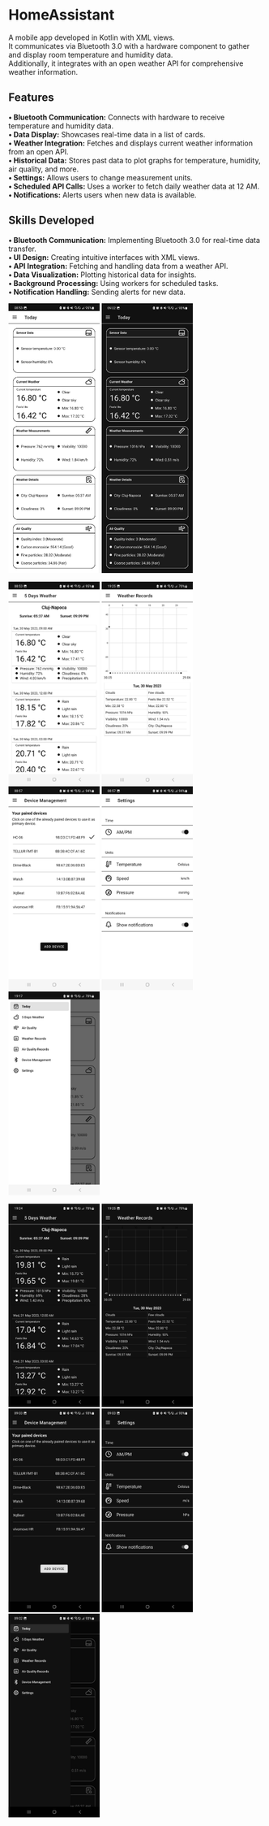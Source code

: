 # HomeAssistant

A mobile app developed in Kotlin with XML views. <br>
It communicates via Bluetooth 3.0 with a hardware component to gather and display room temperature and humidity data. <br>
Additionally, it integrates with an open weather API for comprehensive weather information.<br>

## Features
**• Bluetooth Communication:** Connects with hardware to receive temperature and humidity data.<br>
**• Data Display:** Showcases real-time data in a list of cards.<br>
**• Weather Integration:** Fetches and displays current weather information from an open API.<br>
**• Historical Data:** Stores past data to plot graphs for temperature, humidity, air quality, and more.<br>
**• Settings:** Allows users to change measurement units.<br>
**• Scheduled API Calls:** Uses a worker to fetch daily weather data at 12 AM.<br>
**• Notifications:** Alerts users when new data is available.<br>

## Skills Developed
**• Bluetooth Communication:** Implementing Bluetooth 3.0 for real-time data transfer.<br>
**• UI Design:** Creating intuitive interfaces with XML views.<br>
**• API Integration:** Fetching and handling data from a weather API.<br>
**• Data Visualization:** Plotting historical data for insights.<br>
**• Background Processing:** Using workers for scheduled tasks.<br>
**• Notification Handling:** Sending alerts for new data.<br>

<p float="left">
  <img src="https://github.com/SemenciucCosmin/HomeAssistant/blob/main/screenshots/HomeAssistant_Light_Today.png" width="180">
  <img src="https://github.com/SemenciucCosmin/HomeAssistant/blob/main/screenshots/HomeAssistant_Dark_Today.png" width="180">
</p>

<p float="left">
  <img src="https://github.com/SemenciucCosmin/HomeAssistant/blob/main/screenshots/HomeAssistant_Light_5_Days_Weather.png" width="180">
  <img src="https://github.com/SemenciucCosmin/HomeAssistant/blob/main/screenshots/HomeAssistant_Light_Weather_Records.png" width="180">
  <img src="https://github.com/SemenciucCosmin/HomeAssistant/blob/main/screenshots/HomeAssistant_Light_Device_Management.png" width="180">
  <img src="https://github.com/SemenciucCosmin/HomeAssistant/blob/main/screenshots/HomeAssistant_Light_Settings.png" width="180">
  <img src="https://github.com/SemenciucCosmin/HomeAssistant/blob/main/screenshots/HomeAssistant_Light_Navigation_Drawer.png" width="180">
</p>

<p float="left">
  <img src="https://github.com/SemenciucCosmin/HomeAssistant/blob/main/screenshots/HomeAssistant_Dark_5_Days_Weather.png" width="180">
  <img src="https://github.com/SemenciucCosmin/HomeAssistant/blob/main/screenshots/HomeAssistant_Dark_Weather_Records.png" width="180">
  <img src="https://github.com/SemenciucCosmin/HomeAssistant/blob/main/screenshots/HomeAssistant_Dark_Device_Management.png" width="180">
  <img src="https://github.com/SemenciucCosmin/HomeAssistant/blob/main/screenshots/HomeAssistant_Dark_Settings.png" width="180">
  <img src="https://github.com/SemenciucCosmin/HomeAssistant/blob/main/screenshots/HomeAssistant_Dark_Navigation_Drawer.png" width="180">
</p>
